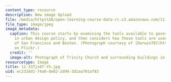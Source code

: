 ```yaml
---
content_type: resource
description: New image Upload
file: /media/https%3A/open-learning-course-data-rc.s3.amazonaws.com/11-337j-urban-design-policy-and-action-spring-2007/ec232dd174a0de822d943d1aa701af83_11-337js07-th.jpg
file_type: image/jpeg
image_metadata:
  caption: This course starts by examining the tools available to governments engaging
    in urban design policy, and then considers how these tools are used in case studies
    of San Francisco and Boston. (Photograph courtesy of [Darwin70](http://www.flickr.com/photos/darwin70/2419761610/)
    on Flickr.)
  credit: ''
  image-alt: Photograph of Trinity Church and surrounding buildings in downtown Boston.
resourcetype: Image
title: 11-337js07-th.jpg
uid: ec232dd1-74a0-de82-2d94-3d1aa701af83
---
```


